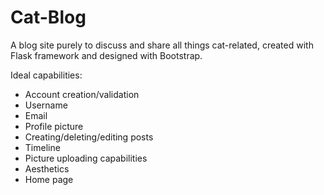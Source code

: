 # Cat-Blog
A blog site purely to discuss and share all things cat-related, created with Flask framework and designed with Bootstrap.

Ideal capabilities:
- Account creation/validation
 - Username
 - Email
 - Profile picture
- Creating/deleting/editing posts
- Timeline
- Picture uploading capabilities
- Aesthetics
- Home page
